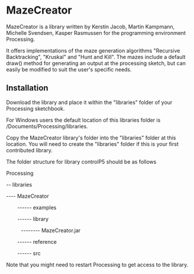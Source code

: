 <h1> MazeCreator </h1>
<p> MazeCreator is a library written by Kerstin Jacob, Martin Kampmann, Michelle Svendsen, Kasper Rasmussen for the programming environment Processing. </p>
<p> It offers implementations of the maze generation algorithms "Recursive Backtracking", "Kruskal" and "Hunt and Kill". The mazes include a default draw() method for generating an output at the processing sketch, but can easily be modified to suit the user's specific needs.</p>

<h2> Installation </h2>
<p> Download the library and place it within the "libraries" folder of your Processing sketchbook.</p> 
<p> For Windows users the default location of this libraries folder is /Documents/Processing/libraries. </p>
Copy the MazeCreator library's folder into the "libraries" folder at this location. 
You will need to create the "libraries" folder if this is your first contributed library. </p>
<p> The folder structure for library controlP5 should be as follows </p>
<section>
Processing
<p>-- libraries</p>
<dl><p>---- MazeCreator</p></dl>
<dl><p style="text-indent:30px;">------ examples</p></dl>
<p style="text-indent:30px;">------ library</p> 
<dl><p style="text-indent:40px;">-------- MazeCreator.jar</p> <dl>
<p style="text-indent:30px;">------ reference</p>    
<p style="text-indent:30px;">------ src</p>  
</dl>                         
</section>
<p> Note that you might need to restart Processing to get access to the library. </p>
